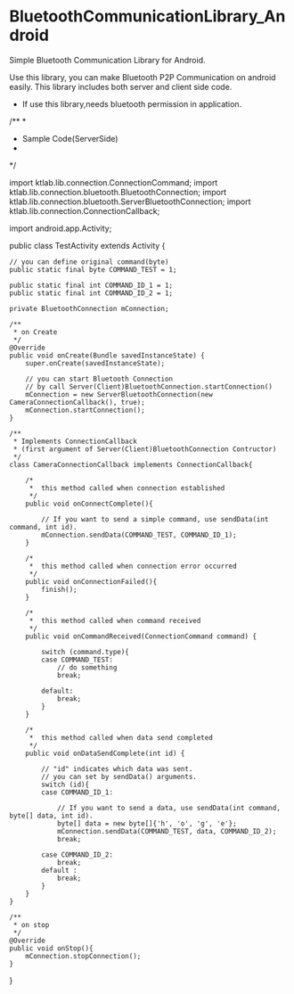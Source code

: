 BluetoothCommunicationLibrary_Android
=====================================

Simple Bluetooth Communication Library for Android.

Use this library, you can make Bluetooth P2P Communication on android easily.
This library includes both server and client side code.

* If use this library,needs bluetooth permission in application.

/**
 *
 * Sample Code(ServerSide)
 *
 */

import ktlab.lib.connection.ConnectionCommand;
import ktlab.lib.connection.bluetooth.BluetoothConnection;
import ktlab.lib.connection.bluetooth.ServerBluetoothConnection;
import ktlab.lib.connection.ConnectionCallback;

import android.app.Activity;

public class TestActivity extends Activity {

    // you can define original command(byte) 
    public static final byte COMMAND_TEST = 1;
    
    public static final int COMMAND_ID_1 = 1;
    public static final int COMMAND_ID_2 = 1;

    private BluetoothConnection mConnection;

    /**
     * on Create
     */
    @Override
    public void onCreate(Bundle savedInstanceState) {
        super.onCreate(savedInstanceState);

        // you can start Bluetooth Connection
        // by call Server(Client)BluetoothConnection.startConnection()
        mConnection = new ServerBluetoothConnection(new CameraConnectionCallback(), true);
        mConnection.startConnection();
    }

    /**
     * Implements ConnectionCallback
     * (first argument of Server(Client)BluetoothConnection Contructor)
     */
    class CameraConnectionCallback implements ConnectionCallback{

        /*
         *  this method called when connection established
         */
        public void onConnectComplete(){
        
            // If you want to send a simple command, use sendData(int command, int id).
            mConnection.sendData(COMMAND_TEST, COMMAND_ID_1);
        }

        /*
         *  this method called when connection error occurred
         */
        public void onConnectionFailed(){
            finish();
        }

        /*
         *  this method called when command received
         */
        public void onCommandReceived(ConnectionCommand command) {

            switch (command.type){
            case COMMAND_TEST:
                // do something
                break;
            
            default:
                break;
            }
        }

        /*
         *  this method called when data send completed
         */
        public void onDataSendComplete(int id) {

            // "id" indicates which data was sent.
            // you can set by sendData() arguments.
            switch (id){
            case COMMAND_ID_1:
            
                // If you want to send a data, use sendData(int command, byte[] data, int id).
                byte[] data = new byte[]{'h', 'o', 'g', 'e'};
                mConnection.sendData(COMMAND_TEST, data, COMMAND_ID_2);
                break;

            case COMMAND_ID_2:
                break;
            default :
                break;
            }
        }
    }

    /**
     * on stop
     */
    @Override
    public void onStop(){
        mConnection.stopConnection();
    }
}
